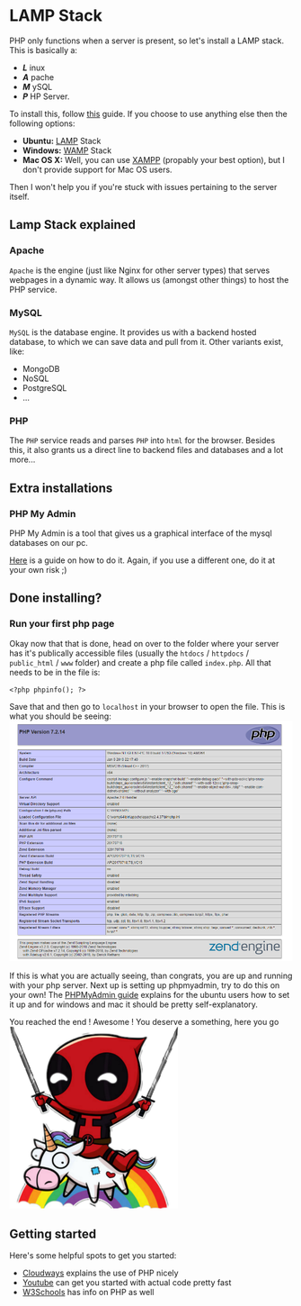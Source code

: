 # LAMP Stack
PHP only functions when a server is present, so let's install a LAMP stack.
This is basically a:
- ***L*** inux 
- ***A*** pache 
- ***M*** ySQL 
- ***P*** HP Server.

To install this, follow [this](https://www.digitalocean.com/community/tutorials/how-to-install-linux-apache-mysql-php-lamp-stack-ubuntu-18-04) guide. 
If you choose to use anything else then the following options:
- **Ubuntu:** [LAMP](https://www.digitalocean.com/community/tutorials/how-to-install-linux-apache-mysql-php-lamp-stack-ubuntu-18-04) Stack
- **Windows:** [WAMP](http://www.wampserver.com/en/) Stack
- **Mac OS X:** Well, you can use [XAMPP](https://www.apachefriends.org/index.html) (propably your best option), but I don't provide support for Mac OS users.

Then I won't help you if you're stuck with issues pertaining to the server itself.

## Lamp Stack explained
### Apache
`Apache` is the engine (just like Nginx for other server types) that serves webpages in a dynamic way.
It allows us (amongst other things) to host the PHP service. 

### MySQL
`MySQL` is the database engine. It provides us with a backend hosted database, to which we can save data and pull from it.
Other variants exist, like:
- MongoDB
- NoSQL
- PostgreSQL
- ... 

### PHP
The `PHP` service reads and parses `PHP` into `html` for the browser.
Besides this, it also grants us a direct line to backend files and databases and a lot more...

## Extra installations
### PHP My Admin
PHP My Admin is a tool that gives us a graphical interface of the mysql databases on our pc.

[Here](https://www.digitalocean.com/community/tutorials/how-to-install-and-secure-phpmyadmin-on-ubuntu-18-04) is a guide on how to do it.
Again, if you use a different one, do it at your own risk ;)

## Done installing?
### Run your first php page

Okay now that that is done, head on over to the folder where your server has it's publically accessible files (usually the  `htdocs` / `httpdocs` / `public_html` / `www` folder) 
and create a php file called `index.php`.
All that needs to be in the file is:
`````
<?php phpinfo(); ?>
`````

Save that and then go to `localhost` in your browser to open the file.
This is what you should be seeing:
![php info example](./resources/phpinfo.png)

If this is what you are actually seeing, than congrats, you are up and running with your php server.
Next up is setting up phpmyadmin, try to do this on your own!
The [PHPMyAdmin guide](https://www.digitalocean.com/community/tutorials/how-to-install-and-secure-phpmyadmin-on-ubuntu-18-04) explains for the ubuntu users how to set it up and for windows and mac it should be pretty self-explanatory.

You reached the end ! Awesome !
You deserve a something, here you go
<img alt="Deadpool unicorn!" src="./resources/unicorn.png" style="width:300px;"/> 



## Getting started

Here's some helpful spots to get you started:
- [Cloudways](https://www.cloudways.com/blog/how-to-start-php-programming/) explains the use of PHP nicely
- [Youtube](https://www.youtube.com/watch?v=ZdP0KM49IVk) can get you started with actual code pretty fast
- [W3Schools](https://www.w3schools.com/php/) has info on PHP as well
